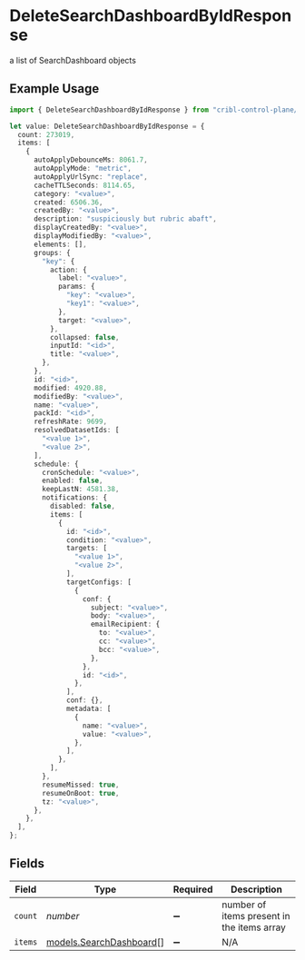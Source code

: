 # DeleteSearchDashboardByIdResponse

a list of SearchDashboard objects

## Example Usage

```typescript
import { DeleteSearchDashboardByIdResponse } from "cribl-control-plane/models/operations";

let value: DeleteSearchDashboardByIdResponse = {
  count: 273019,
  items: [
    {
      autoApplyDebounceMs: 8061.7,
      autoApplyMode: "metric",
      autoApplyUrlSync: "replace",
      cacheTTLSeconds: 8114.65,
      category: "<value>",
      created: 6506.36,
      createdBy: "<value>",
      description: "suspiciously but rubric abaft",
      displayCreatedBy: "<value>",
      displayModifiedBy: "<value>",
      elements: [],
      groups: {
        "key": {
          action: {
            label: "<value>",
            params: {
              "key": "<value>",
              "key1": "<value>",
            },
            target: "<value>",
          },
          collapsed: false,
          inputId: "<id>",
          title: "<value>",
        },
      },
      id: "<id>",
      modified: 4920.88,
      modifiedBy: "<value>",
      name: "<value>",
      packId: "<id>",
      refreshRate: 9699,
      resolvedDatasetIds: [
        "<value 1>",
        "<value 2>",
      ],
      schedule: {
        cronSchedule: "<value>",
        enabled: false,
        keepLastN: 4581.38,
        notifications: {
          disabled: false,
          items: [
            {
              id: "<id>",
              condition: "<value>",
              targets: [
                "<value 1>",
                "<value 2>",
              ],
              targetConfigs: [
                {
                  conf: {
                    subject: "<value>",
                    body: "<value>",
                    emailRecipient: {
                      to: "<value>",
                      cc: "<value>",
                      bcc: "<value>",
                    },
                  },
                  id: "<id>",
                },
              ],
              conf: {},
              metadata: [
                {
                  name: "<value>",
                  value: "<value>",
                },
              ],
            },
          ],
        },
        resumeMissed: true,
        resumeOnBoot: true,
        tz: "<value>",
      },
    },
  ],
};
```

## Fields

| Field                                                       | Type                                                        | Required                                                    | Description                                                 |
| ----------------------------------------------------------- | ----------------------------------------------------------- | ----------------------------------------------------------- | ----------------------------------------------------------- |
| `count`                                                     | *number*                                                    | :heavy_minus_sign:                                          | number of items present in the items array                  |
| `items`                                                     | [models.SearchDashboard](../../models/searchdashboard.md)[] | :heavy_minus_sign:                                          | N/A                                                         |